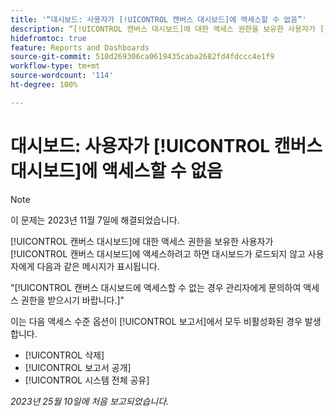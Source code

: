 ```yaml
---
title: '“대시보드: 사용자가 [!UICONTROL 캔버스 대시보드]에 액세스할 수 없음”'
description: “[!UICONTROL 캔버스 대시보드]에 대한 액세스 권한을 보유한 사용자가 [!UICONTROL 캔버스 대시보드]에 액세스하려고 하면 대시보드가 ​​로드되지 않고 사용자에게 메시지가 표시됩니다.”
hidefromtoc: true
feature: Reports and Dashboards
source-git-commit: 510d269306ca0619435caba2682fd4fdccc4e1f9
workflow-type: tm+mt
source-wordcount: '114'
ht-degree: 100%

---
```



# 대시보드: 사용자가 [!UICONTROL 캔버스 대시보드]에 액세스할 수 없음

>[!NOTE]
>
>이 문제는 2023년 11월 7일에 해결되었습니다.

[!UICONTROL 캔버스 대시보드]에 대한 액세스 권한을 보유한 사용자가 [!UICONTROL 캔버스 대시보드]에 액세스하려고 하면 대시보드가 &#x200B;&#x200B;로드되지 않고 사용자에게 다음과 같은 메시지가 표시됩니다.

&quot;[!UICONTROL 캔버스 대시보드에 액세스할 수 없는 경우 관리자에게 문의하여 액세스 권한을 받으시기 바랍니다.]&quot;

이는 다음 액세스 수준 옵션이 [!UICONTROL 보고서]에서 모두 비활성화된 경우 발생합니다.

* [!UICONTROL 삭제]
* [!UICONTROL 보고서 공개]
* [!UICONTROL 시스템 전체 공유]

_2023년 25월 10일에 처음 보고되었습니다._
